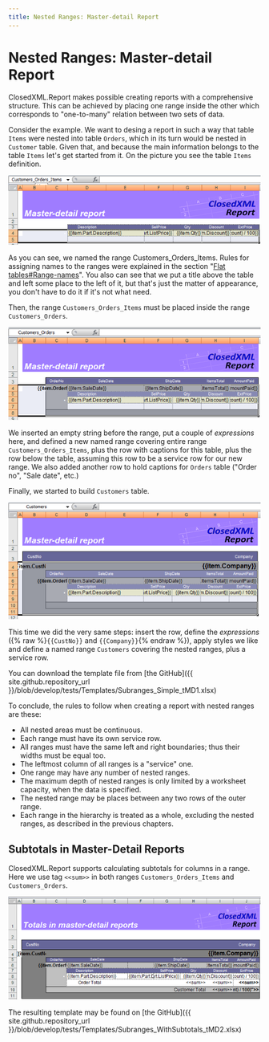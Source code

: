 ```yaml
---
title: Nested Ranges: Master-detail Report
---
```


# Nested Ranges: Master-detail Report

ClosedXML.Report makes possible creating reports with a comprehensive structure. This can be achieved by placing one range inside the other which corresponds to "one-to-many" relation between two sets of data.

Consider the example. We want to desing a report in such a way that table `Items` were nested into table `Orders`, which in its turn would be nested in `Customer` table. Given that, and because the main information belongs to the table `Items` let's get started from it. On the picture you see the table `Items` definition.

![step 1](../../images/nested-ranges-01.png)

As you can see, we named the range Customers_Orders_Items. Rules for assigning names to the ranges were explained in the section "[Flat tables#Range-names](Flat-tables#Range%20names)". You also can see that we put a title above the table and left some place to the left of it, but that's just the matter of appearance, you don't have to do it if it's not what need.

Then, the range `Customers_Orders_Items` must be placed inside the range `Customers_Orders`.

![step 2](../../images/nested-ranges-02.png)

We inserted an empty string before the range, put a couple of _expressions_ here, and defined a new named range covering entire range `Customers_Orders_Items`, plus the row with captions for this table, plus the row below the table, assuming this row to be a service row for our new range. We also added another row to hold captions for `Orders` table ("Order no", "Sale date", etc.)


Finally, we started to build `Customers` table.

![step 3](../../images/nested-ranges-03.png)

This time we did the very same steps: insert the row, define the _expressions_ ({% raw %}`{{CustNo}}` and `{{Company}}`{% endraw %}), apply styles we like and define a named range `Customers` covering the nested ranges, plus a service row.

You can download the template file from [the GitHub]({{ site.github.repository_url }}/blob/develop/tests/Templates/Subranges_Simple_tMD1.xlsx)

To conclude, the rules to follow when creating a report with nested ranges are these:

* All nested areas must be continuous. 
* Each range must have its own service row.
* All ranges must have the same left and right boundaries; thus their widths must be equal too.
* The leftmost column of all ranges is a "service" one.
* One range may have any number of nested ranges.
* The maximum depth of nested ranges is only limited by a worksheet capacity, when the data is specified.
* The nested range may be places between any two rows of the outer range.
* Each range in the hierarchy is treated as a whole, excluding the nested ranges, as described in the previous chapters.


## Subtotals in Master-Detail Reports

ClosedXML.Report supports calculating subtotals  for columns in a range. Here we use tag `<<sum>>` in both ranges `Customers_Orders_Items` and `Customers_Orders`.

![totals](../../images/nested-ranges-04.png)

The resulting template may be found on [the GitHub]({{ site.github.repository_url }}/blob/develop/tests/Templates/Subranges_WithSubtotals_tMD2.xlsx)
